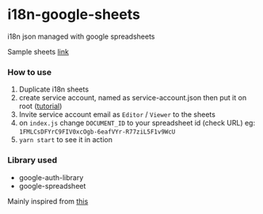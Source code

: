 # i18n-google-sheets
i18n json managed with google spreadsheets

Sample sheets [link](https://docs.google.com/spreadsheets/d/1FMLCsDFYrC9FIV0xcOgb-6eafVYr-R77ziL5F1v9WcU/edit?gid=247846459#gid=247846459)

### How to use

1. Duplicate i18n sheets
2. create service account, named as service-account.json then put it on root ([tutorial](https://cloud.google.com/iam/docs/service-account-overview))
3. Invite service account email as `Editor` / `Viewer` to the sheets
4. on `index.js` change `DOCUMENT_ID` to your spreadsheet id (check URL) eg: `1FMLCsDFYrC9FIV0xcOgb-6eafVYr-R77ziL5F1v9WcU`
5. `yarn start` to see it in action

### Library used

- google-auth-library
- google-spreadsheet

Mainly inspired from [this](https://medium.com/js-dojo/manage-i18n-translations-from-google-sheet-e2ccc340aa3)